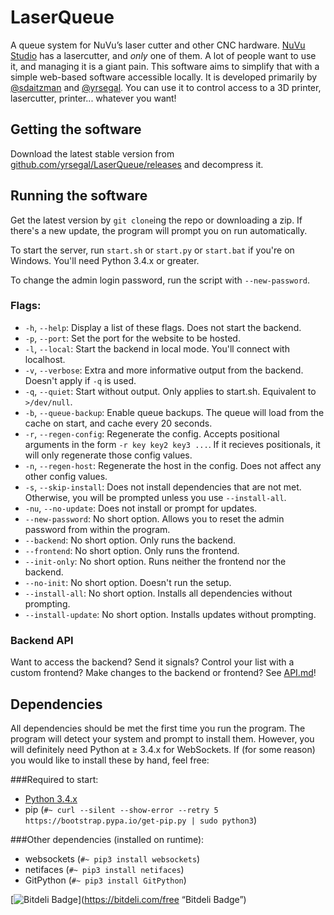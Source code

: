# LaserQueue
A queue system for NuVu’s laser cutter and other CNC hardware. [NuVu Studio](https://cambridge.nuvustudio.com/discover) has a lasercutter, and *only* one of them. A lot of people want to use it, and managing it is a giant pain. This software aims to simplify that with a simple web-based software accessible locally. It is developed primarily by [@sdaitzman](https://github.com/sdaitzman) and [@yrsegal](https://github.com/yrsegal). You can use it to control access to a 3D printer, lasercutter, printer... whatever you want!

## Getting the software
Download the latest stable version from [github.com/yrsegal/LaserQueue/releases](https://github.com/yrsegal/LaserQueue/releases) and decompress it.

## Running the software

Get the latest version by `git clone`ing the repo or downloading a zip. If there's a new update, the program will prompt you on run automatically.  

To start the server, run `start.sh` or `start.py` or `start.bat` if you're on Windows. You'll need Python 3.4.x or greater.

To change the admin login password, run the script with `--new-password`.

### Flags:

- `-h`, `--help`: Display a list of these flags. Does not start the backend.
- `-p`, `--port`: Set the port for the website to be hosted.
- `-l`, `--local`: Start the backend in local mode. You'll connect with localhost.
- `-v`, `--verbose`: Extra and more informative output from the backend. Doesn't apply if `-q` is used.
- `-q`, `--quiet`: Start without output. Only applies to start.sh. Equivalent to `>/dev/null`.
- `-b`, `--queue-backup`: Enable queue backups. The queue will load from the cache on start, and cache every 20 seconds.
- `-r`, `--regen-config`: Regenerate the config. Accepts positional arguments in the form `-r key key2 key3 ...`. If it recieves positionals, it will only regenerate those config values.
- `-n`, `--regen-host`: Regenerate the host in the config. Does not affect any other config values. 
- `-s`, `--skip-install`: Does not install dependencies that are not met. Otherwise, you will be prompted unless you use `--install-all`.
- `-nu`, `--no-update`: Does not install or prompt for updates.
- `--new-password`: No short option. Allows you to reset the admin password from within the program.
- `--backend`: No short option. Only runs the backend.
- `--frontend`: No short option. Only runs the frontend.
- `--init-only`: No short option. Runs neither the frontend nor the backend.
- `--no-init`: No short option. Doesn't run the setup.
- `--install-all`: No short option. Installs all dependencies without prompting.
- `--install-update`: No short option. Installs updates without prompting.

### Backend API
Want to access the backend? Send it signals? Control your list with a custom frontend? Make changes to the backend or frontend? See [API.md](API.md)!

## Dependencies

All dependencies should be met the first time you run the program. The program will detect your system and prompt to install them. However, you will definitely need Python at ≥ 3.4.x for WebSockets. If (for some reason) you would like to install these by hand, feel free:

###Required to start:  
- [Python 3.4.x](https://www.python.org/downloads/)
- pip (`#~ curl --silent --show-error --retry 5 https://bootstrap.pypa.io/get-pip.py | sudo python3`)

###Other dependencies (installed on runtime):  
- websockets (`#~ pip3 install websockets`)
- netifaces (`#~ pip3 install netifaces`)
- GitPython (`#~ pip3 install GitPython`)

[![Bitdeli Badge](https://d2weczhvl823v0.cloudfront.net/yrsegal/laserqueue/trend.png)](https://bitdeli.com/free “Bitdeli Badge”)


